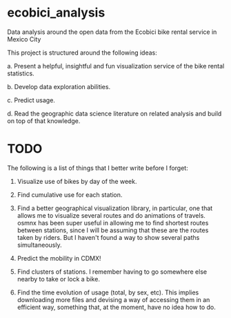 # ecobici_analysis
Data analysis around the open data from the Ecobici bike rental service in Mexico City

This project is structured around the following ideas:

a. Present a helpful, insightful and fun visualization service of the bike rental statistics.

b. Develop data exploration abilities.

c. Predict usage.

d. Read the geographic data science literature on related analysis and build on top of that knowledge.

# TODO

The following is a list of things that I better write before I forget:

1. Visualize use of bikes by day of the week.

2. Find cumulative use for each station.

3. Find a better geographical visualization library, in particular, one that allows me to visualize several routes and do animations of travels. osmnx has been super useful in allowing me to find shortest routes between stations, since I will be assuming that these are the routes taken by riders. But I haven't found a way to show several paths simultaneously.

4. Predict the mobility in CDMX!

5. Find clusters of stations. I remember having to go somewhere else nearby to take or lock a bike.

6. Find the time evolution of usage (total, by sex, etc). This implies downloading more files and devising a way of accessing them in an efficient way, something that, at the moment, have no idea how to do.
